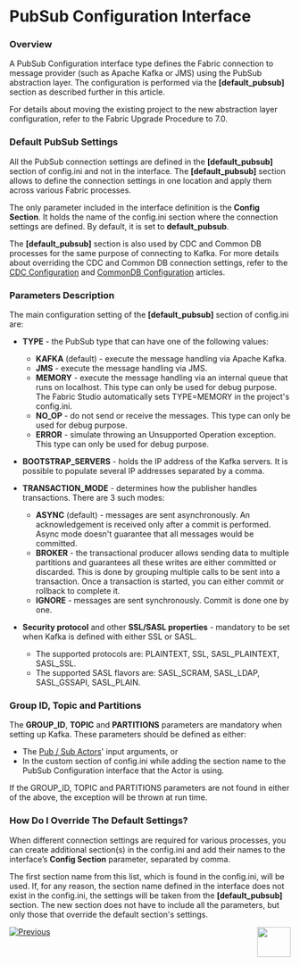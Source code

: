 # PubSub Configuration Interface

### Overview

A PubSub Configuration interface type defines the Fabric connection to message provider (such as  Apache Kafka or JMS) using the PubSub abstraction layer. The configuration is performed via the **[default_pubsub]** section as described further in this article.

For details about moving the existing project to the new abstraction layer configuration, refer to the Fabric Upgrade Procedure to 7.0.

### Default PubSub Settings

All the PubSub connection settings are defined in the **[default_pubsub]** section of config.ini and not in the interface. The **[default_pubsub]** section allows to define the connection settings in one location and apply them across various Fabric processes. 

The only parameter included in the interface definition is the **Config Section**. It holds the name of the config.ini section where the connection settings are defined. By default, it is set to **default_pubsub**. 

The **[default_pubsub]** section is also used by CDC and Common DB processes for the same purpose of connecting to Kafka. For more details about overriding the CDC and Common DB connection settings, refer to the [CDC Configuration](/articles/18_fabric_cdc/06_cdc_configuration.md) and [CommonDB Configuration](/articles/22_reference(commonDB)_tables/07_fabric_commonDB_configuration.md) articles.

### Parameters Description

The main configuration setting of the **[default_pubsub]** section of config.ini are:

* **TYPE** - the PubSub type that can have one of the following values:
  * **KAFKA** (default) - execute the message handling via Apache Kafka.
  * **JMS** - execute the message handling via JMS.
  * **MEMORY** - execute the message handling via an internal queue that runs on localhost. This type can only be used for debug purpose. The Fabric Studio automatically sets TYPE=MEMORY in the project's config.ini.
  * **NO_OP** - do not send or receive the messages. This type can only be used for debug purpose.
  * **ERROR** - simulate throwing an Unsupported Operation exception. This type can only be used for debug purpose.
  
* **BOOTSTRAP_SERVERS** - holds the IP address of the Kafka servers. It is possible to populate several IP addresses separated by a comma.
* **TRANSACTION_MODE** - determines how the publisher handles transactions. There are 3 such modes:
  * **ASYNC** (default) - messages are sent asynchronously. An acknowledgement is received only after a commit is performed. Async mode doesn't guarantee that all messages would be committed.
  * **BROKER** - the transactional producer allows sending data to multiple partitions and guarantees all these writes are either committed or discarded. This is done by grouping multiple calls to be sent into a transaction. Once a transaction is started, you can either commit or rollback to complete it.
  * **IGNORE** - messages are sent synchronously. Commit is done one by one.
* **Security protocol** and other **SSL/SASL properties** - mandatory to be set when Kafka is defined with either SSL or SASL. 
  * The supported protocols are: PLAINTEXT, SSL, SASL_PLAINTEXT, SASL_SSL.
  * The supported SASL flavors are: SASL_SCRAM, SASL_LDAP, SASL_GSSAPI, SASL_PLAIN.

### Group ID, Topic and Partitions

The **GROUP_ID**, **TOPIC** and **PARTITIONS** parameters are mandatory when setting up Kafka. These parameters should be defined as either:

* The [Pub / Sub Actors](/articles/19_Broadway/actors/04_queue_actors.md)' input arguments, or 
* In the custom section of config.ini while adding the section name to the PubSub Configuration interface that the Actor is using. 

If the GROUP_ID, TOPIC and PARTITIONS parameters are not found in either of the above, the exception will be thrown at run time.

### How Do I Override The Default Settings?

When different connection settings are required for various processes, you can create additional section(s) in the config.ini and add their names to the interface’s **Config Section** parameter, separated by comma. 

The first section name from this list, which is found in the config.ini, will be used. If, for any reason, the section name defined in the interface does not exist in the config.ini, the settings will be taken from the **[default_pubsub]** section. The new section does not have to include all the parameters, but only those that override the default section's settings.



[![Previous](/articles/images/Previous.png)](02_SFTP_interface.md)[<img align="right" width="60" height="54" src="/articles/images/Next.png">](03_kafka_interface.md) 

